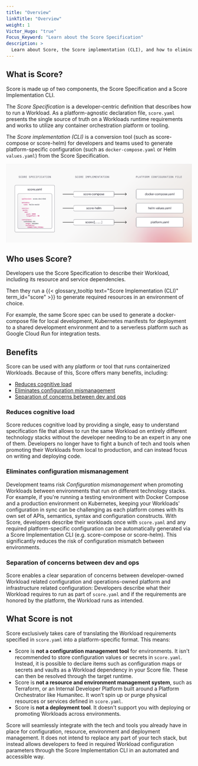 ```yaml
---
title: "Overview"
linkTitle: "Overview"
weight: 1
Victor_Hugo: "true"
Focus_Keyword: "Learn about the Score Specification"
description: >
  Learn about Score, the Score implementation (CLI), and how to eliminate configuration mismanagement.
---
```


## What is Score?

Score is made up of two components, the Score Specification and a Score Implementation CLI.

The _Score Specification_ is a developer-centric definition that describes how to run a Workload. As a platform-agnostic declaration file, `score.yaml` presents the single source of truth on a Workloads runtime requirements and works to utilize any container orchestration platform or tooling.

The _Score implementation (CLI)_ is a conversion tool (such as score-compose or score-helm) for developers and teams used to generate platform-specific configuration (such as `docker-compose.yaml` or Helm `values.yaml`) from the Score Specification.

![How Score works](/images/how-score-works.png)

## Who uses Score?

Developers use the Score Specification to describe their Workload, including its resource and service dependencies.

Then they run a {{< glossary_tooltip text="Score Implementation (CLI)" term_id="score" >}} to generate required resources in an environment of choice.

For example, the same Score spec can be used to generate a docker-compose file for local development, Kubernetes manifests for deployment to a shared development environment and to a serverless platform such as Google Cloud Run for integration tests.

## Benefits

Score can be used with any platform or tool that runs containerized Workloads.
Because of this, Score offers many benefits, including:

- [Reduces cognitive load](#reduces-cognitive-load)
- [Eliminates configuration mismanagement](#eliminates-configuration-mismanagement)
- [Separation of concerns between dev and ops](#separation-of-concerns-between-dev-and-ops)

### Reduces cognitive load

Score reduces cognitive load by providing a single, easy to understand specification file that allows to run the same Workload on entirely different technology stacks without the developer needing to be an expert in any one of them. Developers no longer have to fight a bunch of tech and tools when promoting their Workloads from local to production, and can instead focus on writing and deploying code.

### Eliminates configuration mismanagement

Development teams risk _Configuration mismanagement_ when promoting Workloads between environments that run on different technology stacks. For example, if you're running a testing environment with Docker Compose and a production environment on Kubernetes, keeping your Workloads' configuration in sync can be challenging as each platform comes with its own set of APIs, semantics, syntax and configuration constructs. With Score, developers describe their workloads once with `score.yaml` and any required platform-specific configuration can be automatically generated via a Score Implementation CLI (e.g. score-compose or score-helm). This significantly reduces the risk of configuration mismatch between environments.

### Separation of concerns between dev and ops

Score enables a clear separation of concerns between developer-owned Workload related configuration and operations-owned platform and infrastructure related configuration: Developers describe what their Workload requires to run as part of `score.yaml` and if the requirements are honored by the platform, the Workload runs as intended.

## What Score is not

Score exclusively takes care of translating the Workload requirements specified in `score.yaml` into a platform-specific format. This means:

- Score is **not a configuration management tool** for environments. It isn't recommended to store configuration values or secrets in `score.yaml`. Instead, it is possible to declare items such as configuration maps or secrets and vaults as a Workload dependency in your Score file. These can then be resolved through the target runtime.
- Score is **not a resource and environment management system**, such as Terraform, or an Internal Developer Platform built around a Platform Orchestrator like Humanitec. It won’t spin up or purge physical resources or services defined in `score.yaml`.
- Score is **not a deployment tool**. It doesn't support you with deploying or promoting Workloads across environments.

Score will seamlessly integrate with the tech and tools you already have in place for configuration, resource, environment and deployment management. It does not intend to replace any part of your tech stack, but instead allows developers to feed in required Workload configuration parameters through the Score Implementation CLI in an automated and accessible way.
